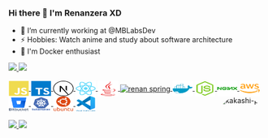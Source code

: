### Hi there 👋 I'm Renanzera XD

- 🔭 I’m currently working at @MBLabsDev
- ⚡ Hobbies: Watch anime and study about software architecture
- 🐋 I'm Docker enthusiast

<div>
  <a href="https://github.com/Renan1fps">
  <img height="180em" src="https://github-readme-stats.vercel.app/api?username=Renan1fps&show_icons=true&theme=synthwave&include_all_commits=true&count_private=true"/>
  <img height="180em" src="https://github-readme-stats.vercel.app/api/top-langs/?username=Renan1fps&layout=compact&langs_count=7&theme=synthwave"/>
  </div>
<div style="display: inline_block"><br>
  <img align="center" alt="renan javascript" height="30" width="40" src="https://raw.githubusercontent.com/devicons/devicon/master/icons/javascript/javascript-plain.svg">
  <img align="center" alt="renan typescript" height="30" width="40" src="https://raw.githubusercontent.com/devicons/devicon/master/icons/typescript/typescript-plain.svg">
  <img align="center" alt="renan next" height="30" width="40" src="https://raw.githubusercontent.com/devicons/devicon/master/icons/nextjs/nextjs-line.svg">
  <img align="center" alt="renan react" height="30" width="40" src="https://raw.githubusercontent.com/devicons/devicon/master/icons/react/react-original.svg">
  <img align="center" alt="renan java" height="30" width="40" src="https://raw.githubusercontent.com/devicons/devicon/master/icons/java/java-plain.svg">
  <img align="center" alt="renan spring" height="30" width="30" src="https://www.vectorlogo.zone/logos/springio/springio-icon.svg">
  <img align="center" alt="renan dokcer" height="30" width="40" src="https://raw.githubusercontent.com/devicons/devicon/master/icons/docker/docker-plain.svg">
  <img align="center" alt="renan nodejs" height="30" width="40" src="https://raw.githubusercontent.com/devicons/devicon/master/icons/nodejs/nodejs-plain.svg">
  <img align="center" alt="renan nginx" height="30" width="40" src="https://raw.githubusercontent.com/devicons/devicon/master/icons/nginx/nginx-original.svg">
  <img align="center" alt="renan amazon" height="30" width="40" src="https://raw.githubusercontent.com/devicons/devicon/master/icons/amazonwebservices/amazonwebservices-plain-wordmark.svg">
  <img align="center" alt="renan bitbucket" height="30" width="40" src="https://raw.githubusercontent.com/devicons/devicon/master/icons/bitbucket/bitbucket-original-wordmark.svg">
  <img align="center" alt="renan kubernetes" height="30" width="40" src="https://raw.githubusercontent.com/devicons/devicon/master/icons/kubernetes/kubernetes-plain-wordmark.svg">
  <img align="center" alt="renan ubuntu" height="30" width="40" src="https://raw.githubusercontent.com/devicons/devicon/master/icons/ubuntu/ubuntu-plain-wordmark.svg">
  <img align="center" alt="renan vscode" height="30" width="40" src="https://raw.githubusercontent.com/devicons/devicon/master/icons/vscode/vscode-original-wordmark.svg">
  <img align="right" alt="kakashi-pic" height="100" style="border-radius:50px;"src="https://criticalhits.com.br/wp-content/uploads/2021/01/kakashi-2-768x409.jpg">
</div>
<br />
<div> 
  <a href="https://instagram.com/renan_1fps" target="_blank">
    <img src="https://img.shields.io/badge/-Instagram-%23E4405F?style=for-the-badge&logo=instagram&logoColor=white" target="_blank">
  </a>
  <a href = "mailto:renan.nunes@mblabs.com.br
    <img src="https://img.shields.io/badge/-Gmail-%23333?style=for-the-badge&logo=gmail&logoColor=white" target="_blank">
  </a>
  <a href="https://www.linkedin.com/in/renan1fps"_blank">
    <img src="https://img.shields.io/badge/-LinkedIn-%230077B5?style=for-the-badge&logo=linkedin&logoColor=white" target="_blank">
  </a>
</div>
